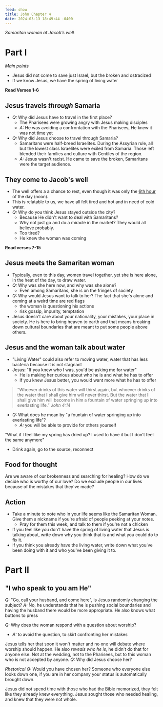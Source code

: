 ```yaml
---
feed: show
title: John Chapter 4
date: 2024-03-13 18:49:44 -0400
---
```

*Samaritan woman at Jacob's well*
# Part I
 *Main points*
- Jesus did not come to save just Israel, but the broken and ostracized
- If we know Jesus, we have the spring of living water 

**Read Verses 1-6**
## Jesus travels *through* Samaria
- *Q:* Why did Jesus have to travel in the first place?
	- The Pharisees were growing angry with Jesus making disciples
	- *A:* He was avoiding a confrontation with the Pharisees, He knew it was not time yet
- *Q:* Why did Jesus choose to travel through Samaria?
	- Samaritans were half-breed Israelites. During the Assyrian rule, all but the lowest class Israelites were exiled from Samaria. Those left blended their families and culture with Gentiles of the region.
	- *A:* Jesus wasn't racist. He came to save the broken, Samaritans were the target audience.
## They come to Jacob's well
- The well offers a a chance to rest, even though it was only the [6th hour](https://en.wikipedia.org/wiki/Relative_hour) of the day (noon).
- This is relatable to us, we have all felt tired and hot and in need of cold water.
- *Q:* Why do you think Jesus stayed outside the city?
	- Because He didn't want to deal with Samaritans?
	- Why not just go and do a miracle in the market? They would all believe probably.
	- Too tired?
	- He knew the woman was coming

**Read verses 7-15**
## Jesus meets the Samaritan woman
- Typically, even to this day, women travel together, yet she is here alone, in the heat of the day, to draw water.
- *Q:* Why was she here now, and why was she alone?
	- Even among Samaritans, she is on the fringes of society
- *Q:* Why would Jesus want to talk to her? The fact that she's alone and coming at a weird time are red flags
	- the woman is questioning his actions
	- risk gossip, impurity, temptation
- Jesus doesn't care about your nationality, your mistakes, your place in society. He is here to bring heaven to earth and that means breaking down cultural boundaries that are meant to put some people above others.
## **Jesus and the woman talk about water**
-  "Living Water" could also refer to moving water, water that has less bacteria because it is not stagnant
- Jesus: "If you knew who I was, you'd be asking me for water"
	- He is making her curious about who he is and what he has to offer
	- If you knew Jesus better, you would want more what he has to offer
	
>  "Whoever drinks of this water will thirst again, but whoever drinks of the water that I shall give him will never thirst. But the water that I shall give him will become in him a fountain of water springing up into everlasting life.” 
>  *John 4:14*

- *Q:* What does he mean by "a fountain of water springing up into everlasting life"?
	- *A:* you will be able to provide for others yourself
	
"What if I feel like my spring has dried up? I used to have it but I don't feel the same anymore"
- Drink again, go to the source, reconnect

## Food for thought
Are we aware of our brokenness and searching for healing?
How do we decide who is worthy of our love?
Do we exclude people in our lives because of the mistakes that they've made?
## Action
- Take a minute to note who in your life seems like the Samaritan Woman. Give them a nickname if you're afraid of people peeking at your notes.
	- Pray for them this week, and talk to them if you're not a chicken
- If you feel like you don't have the spring of living water that Jesus is talking about, write down why you think that is and what you could do to fix it. 
- If you think you already have the living water, write down what you've been doing with it and who you've been giving it to.

# Part II
## "I who speak to you am He" 
*Q:* "Go, call your husband, and come here", is Jesus randomly changing the subject?
*A:* No, he understands that he is pushing social boundaries and having the husband there would be more appropriate. He also knows what buttons to press

*Q:* Why does the woman respond with a question about worship?
- *A:* to avoid the question, to skirt confronting her mistakes

Jesus tells her that soon it won't matter and no one will debate where worship should happen.
He also *reveals who he is*, he didn't do that for anyone else. Not at the wedding, not to the Pharisees, but to this woman who is not accepted by anyone.
*Q:* Why did Jesus choose her?

*Rhetorical Q:* Would you have chosen her?
Someone who everyone else looks down one, if you are in her company your status is automatically brought down.

Jesus did not spend time with those who had the Bible memorized, they felt like they already knew everything.
Jesus sought those who needed healing, and knew that they were not whole.